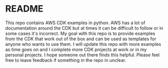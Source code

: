 # README
This repo contains AWS CDK examples in python. AWS has a lot of 
documentation around the CDK but at times it can be difficult 
to follow or in some cases it's incorrect. My goal with this repo
is to provide examples from the CDK that work out of the box and can 
be used as templates for anyone who wants to use them. I will update 
this repo with more examples as time goes on and I complete more CDK
projects at work or in my personal projects. I hope someone out there 
finds this helpful. Please feel free to leave feedback if something in 
the repo in unclear.